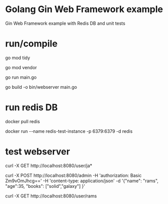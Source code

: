 # Golang Gin Web Framework example
Gin Web Framework example with Redis DB and unit tests

# run/compile
go mod tidy

go mod vendor

go run main.go

go build -o bin/webserver main.go

# run redis DB
docker pull redis

docker run --name redis-test-instance -p 6379:6379 -d redis

# test webserver
curl -X GET   http://localhost:8080/user/ja*

curl -X POST   http://localhost:8080/admin   -H 'authorization: Basic Zm9vOmJhcg=='   -H 'content-type: application/json'   -d '{"name": "rams", "age":35, "books": ["solid","galaxy"] }'

curl -X GET   http://localhost:8080/user/rams
